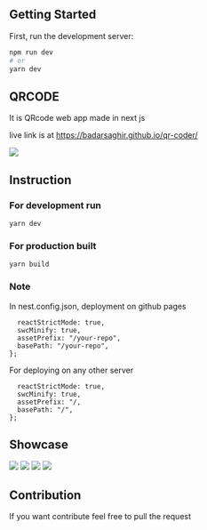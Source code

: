 
## Getting Started

First, run the development server:

```bash
npm run dev
# or
yarn dev
```

## QRCODE
<p>It is QRcode web app made in next js</p>
<p>live link is at <a href="https://badarsaghir.github.io/qr-coder?selected=text">https://badarsaghir.github.io/qr-coder/</a></p>
<img src="./demoQR.png"/>

## Instruction
### For development run

```yarn dev ```

### For production built

```yarn build ```

### Note 
In nest.config.json, deployment on github pages

```const nextConfig = {
  reactStrictMode: true,
  swcMinify: true,
  assetPrefix: "/your-repo",
  basePath: "/your-repo",
};
```
For deploying on any other server

```const nextConfig = {
  reactStrictMode: true,
  swcMinify: true,
  assetPrefix: "/, 
  basePath: "/",
};
```
## Showcase
<img src="./demo1.png"/>
<img src="./demo2.png"/>
<img src="./demo3.png"/>
<img src="./demo4.png"/>





## Contribution
If you want contribute feel free to pull the request

